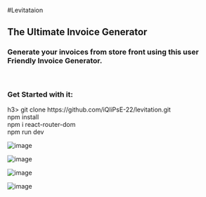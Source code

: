#Levitataion
<h2>
The Ultimate Invoice Generator
</h2>
<h3>
Generate your invoices from store front using this user Friendly Invoice Generator.
</h3>
<br>
<h3>Get Started with it:</h3>h3>
git clone https://github.com/iQliPsE-22/levitation.git
<br>
npm install
<br>
npm i react-router-dom
<br>
npm run dev


![image](https://github.com/iQliPsE-22/levitation/assets/91374730/56a0ead6-68db-432e-9414-f61069d813f0)

![image](https://github.com/iQliPsE-22/levitation/assets/91374730/92e82bb4-448c-40f8-8e85-1446f077223d)

![image](https://github.com/iQliPsE-22/levitation/assets/91374730/aa533c66-1d33-4f6d-9e3c-2a46ddcab18d)

![image](https://github.com/iQliPsE-22/levitation/assets/91374730/70fcb3a0-8afc-4123-8041-fa1bb9ea4ff9)
